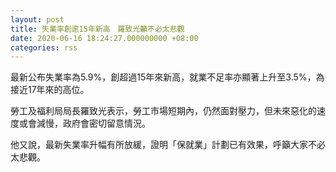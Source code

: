 ```yaml
---
layout: post
title: 失業率創逾15年新高　羅致光籲不必太悲觀
date: 2020-06-16 18:24:27.000000000 +08:00
categories: rss
---
```


最新公布失業率為5.9%，創超過15年來新高，就業不足率亦顯著上升至3.5%，為接近17年來的高位。

勞工及福利局局長羅致光表示，勞工市場短期內，仍然面對壓力，但未來惡化的速度或會減慢，政府會密切留意情況。

他又說，最新失業率升幅有所放緩，證明「保就業」計劃已有效果，呼籲大家不必太悲觀。
